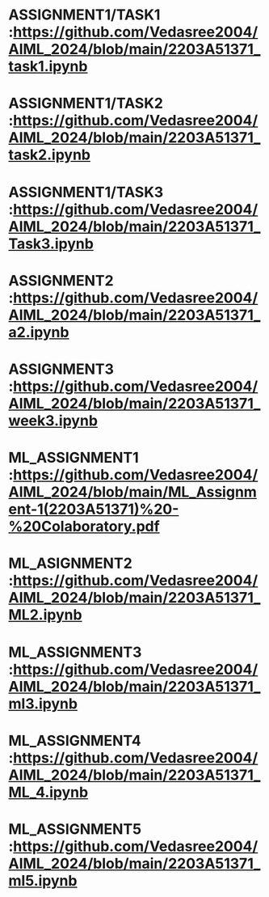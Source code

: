 # ASSIGNMENT1/TASK1 :https://github.com/Vedasree2004/AIML_2024/blob/main/2203A51371_task1.ipynb
# ASSIGNMENT1/TASK2 :https://github.com/Vedasree2004/AIML_2024/blob/main/2203A51371_task2.ipynb
# ASSIGNMENT1/TASK3 :https://github.com/Vedasree2004/AIML_2024/blob/main/2203A51371_Task3.ipynb
# ASSIGNMENT2 :https://github.com/Vedasree2004/AIML_2024/blob/main/2203A51371_a2.ipynb
# ASSIGNMENT3 :https://github.com/Vedasree2004/AIML_2024/blob/main/2203A51371_week3.ipynb
# ML_ASSIGNMENT1 :https://github.com/Vedasree2004/AIML_2024/blob/main/ML_Assignment-1(2203A51371)%20-%20Colaboratory.pdf
# ML_ASIGNMENT2 :https://github.com/Vedasree2004/AIML_2024/blob/main/2203A51371_ML2.ipynb
# ML_ASSIGNMENT3 :https://github.com/Vedasree2004/AIML_2024/blob/main/2203A51371_ml3.ipynb
# ML_ASSIGNMENT4 :https://github.com/Vedasree2004/AIML_2024/blob/main/2203A51371_ML_4.ipynb
# ML_ASSIGNMENT5 :https://github.com/Vedasree2004/AIML_2024/blob/main/2203A51371_ml5.ipynb
